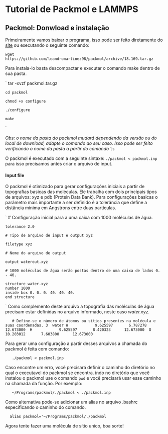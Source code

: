 # Tutorial de Packmol e LAMMPS

## Packmol: Donwload e instalação

Primeiramente vamos baixar o programa, isso pode ser feito diretamente do [site](http://m3g.iqm.unicamp.br/packmol/download.shtml) ou
executando o seguinte comando:

`wget https://github.com/leandromartinez98/packmol/archive/18.169.tar.gz`

Para instala-lo basta descompactar e executar o comando make dentro de sua pasta.

`   tar -xvzf packmol.tar.gz

    cd packmol
    
    chmod +x configure
    
    ./configure
    
    make
`

_Obs: o nome da pasta do packmol mudará dependendo da versão ou do local de download, adapte o comando ao seu caso. Isso pode ser feito
verificando o nome da pasta a partir do comando_ `ls`

O packmol é executado com a seguinte sintaxe: `./packmol < packmol.inp` para isso precisamos antes criar o arquivo de input.

#### Input file 
O packmol é otimizado para gerar configurações iniciais a partir de topografias basicas das moléculas. Ele trabalha com dois principais
tipos de arquivos: xyz e pdb (Protein Data Bank). Para configurações basicas o parâmetro mais importante a ser definido é a tolerância
que define a distância minima em Angstrons entre duas partículas.

`   # Configuração inicial para a uma caixa com 1000 moléculas de água.

    tolerance 2.0

    # Tipo de arquivo de input e output xyz

    filetype xyz

    # Nome do arquivo de output

    output waterout.xyz

    # 1000 moléculas de água serão postas dentro de uma caixa de lados 0. - 40.

    structure water.xyz
    number 1000 
    inside box 0. 0. 0. 40. 40. 40. 
    end structure
 `
Como complemento deste arquivo a topografia das moléculas de água precisam estar definidas no arquivo informado, neste caso _water.xyz_.

`   
    # Define-se o número de átomos ou sítios presentes na molécula e suas coordenadas.
    3 
    water
    H            9.625597       6.787278      12.673000 
    H            9.625597       8.420323      12.673000 
    O           10.203012       7.603800      12.673000 
`

Para gerar uma configuração a partir desses arquivos a chamada do packmol é feita com comando:

`   ./packmol < packmol.inp`

Caso encontre um erro, você precisará definir o caminho do diretório no qual o executavel do packmol se encontra. indo no diretório que
você instalou o packmol use o comando `pwd` e você precisará usar esse caminho na chamada da função. Por exemplo:

`   ~/Programs/packmol/./packmol < ./packmol.inp`

Como alternativa pode-se adicionar um alias no arquivo .bashrc especificando o caminho do comando.

`  alias packmol='~/Programs/packmol/./packmol`

Agora tente fazer uma molécula de sítio unico, boa sorte!
